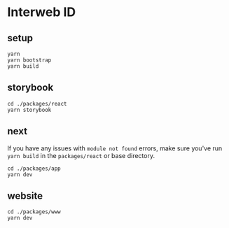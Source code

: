 # Interweb ID

## setup

```
yarn
yarn bootstrap
yarn build
```

## storybook

```
cd ./packages/react
yarn storybook
```

## next

If you have any issues with `module not found` errors, make sure you've run `yarn build` in the `packages/react` or base directory.

```
cd ./packages/app
yarn dev
```
## website

```
cd ./packages/www
yarn dev
```
